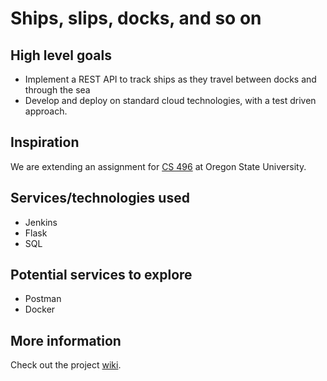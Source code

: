 # Ships, slips, docks, and so on

## High level goals
- Implement a REST API to track ships as they travel between docks and through the sea
- Develop and deploy on standard cloud technologies, with a test driven approach.

## Inspiration
We are extending an assignment for [CS 496](http://eecs.oregonstate.edu/ecampus-video/CS496/syllabus/index.html) at Oregon State University.

## Services/technologies used
- Jenkins
- Flask
- SQL

## Potential services to explore
- Postman
- Docker

## More information
Check out the project [wiki](https://github.com/PadraigGillen/trading-ports/wiki).
